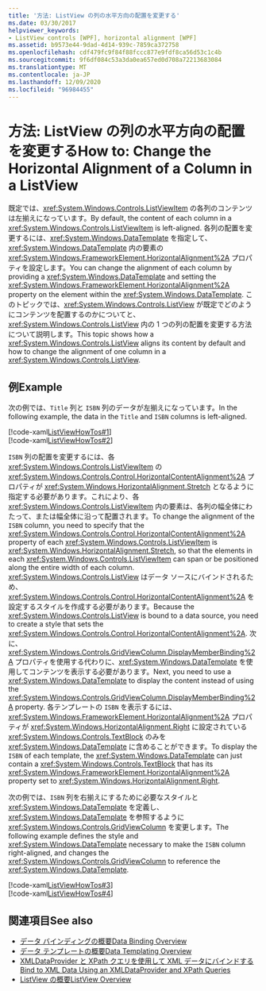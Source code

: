 ```yaml
---
title: '方法: ListView の列の水平方向の配置を変更する'
ms.date: 03/30/2017
helpviewer_keywords:
- ListView controls [WPF], horizontal alignment [WPF]
ms.assetid: b9573e44-9dad-4d14-939c-7859ca372758
ms.openlocfilehash: cdf479fc9f84f88fccc877e9fdf8ca56d53c1c4b
ms.sourcegitcommit: 9f6df084c53a3da0ea657ed0d708a72213683084
ms.translationtype: MT
ms.contentlocale: ja-JP
ms.lasthandoff: 12/09/2020
ms.locfileid: "96984455"
---
```

# <a name="how-to-change-the-horizontal-alignment-of-a-column-in-a-listview"></a><span data-ttu-id="23cbd-102">方法: ListView の列の水平方向の配置を変更する</span><span class="sxs-lookup"><span data-stu-id="23cbd-102">How to: Change the Horizontal Alignment of a Column in a ListView</span></span>
<span data-ttu-id="23cbd-103">既定では、<xref:System.Windows.Controls.ListViewItem> の各列のコンテンツは左揃えになっています。</span><span class="sxs-lookup"><span data-stu-id="23cbd-103">By default, the content of each column in a <xref:System.Windows.Controls.ListViewItem> is left-aligned.</span></span> <span data-ttu-id="23cbd-104">各列の配置を変更するには、<xref:System.Windows.DataTemplate> を指定して、<xref:System.Windows.DataTemplate> 内の要素の <xref:System.Windows.FrameworkElement.HorizontalAlignment%2A> プロパティを設定します。</span><span class="sxs-lookup"><span data-stu-id="23cbd-104">You can change the alignment of each column by providing a <xref:System.Windows.DataTemplate> and setting the <xref:System.Windows.FrameworkElement.HorizontalAlignment%2A> property on the element within the <xref:System.Windows.DataTemplate>.</span></span> <span data-ttu-id="23cbd-105">このトピックでは、<xref:System.Windows.Controls.ListView> が既定でどのようにコンテンツを配置するのかについてと、<xref:System.Windows.Controls.ListView> 内の 1 つの列の配置を変更する方法について説明します。</span><span class="sxs-lookup"><span data-stu-id="23cbd-105">This topic shows how a <xref:System.Windows.Controls.ListView> aligns its content by default and how to change the alignment of one column in a <xref:System.Windows.Controls.ListView>.</span></span>  
  
## <a name="example"></a><span data-ttu-id="23cbd-106">例</span><span class="sxs-lookup"><span data-stu-id="23cbd-106">Example</span></span>  
 <span data-ttu-id="23cbd-107">次の例では、`Title` 列と `ISBN` 列のデータが左揃えになっています。</span><span class="sxs-lookup"><span data-stu-id="23cbd-107">In the following example, the data in the `Title` and `ISBN` columns is left-aligned.</span></span>  
  
 [!code-xaml[ListViewHowTos#1](~/samples/snippets/csharp/VS_Snippets_Wpf/ListViewHowTos/CSharp/Window1.xaml#1)]  
[!code-xaml[ListViewHowTos#2](~/samples/snippets/csharp/VS_Snippets_Wpf/ListViewHowTos/CSharp/Window1.xaml#2)]  
  
 <span data-ttu-id="23cbd-108">`ISBN` 列の配置を変更するには、各 <xref:System.Windows.Controls.ListViewItem> の <xref:System.Windows.Controls.Control.HorizontalContentAlignment%2A> プロパティが <xref:System.Windows.HorizontalAlignment.Stretch> となるように指定する必要があります。これにより、各 <xref:System.Windows.Controls.ListViewItem> 内の要素は、各列の幅全体にわたって、または幅全体に沿って配置されます。</span><span class="sxs-lookup"><span data-stu-id="23cbd-108">To change the alignment of the `ISBN` column, you need to specify that the <xref:System.Windows.Controls.Control.HorizontalContentAlignment%2A> property of each <xref:System.Windows.Controls.ListViewItem> is <xref:System.Windows.HorizontalAlignment.Stretch>, so that the elements in each <xref:System.Windows.Controls.ListViewItem> can span or be positioned along the entire width of each column.</span></span> <span data-ttu-id="23cbd-109"><xref:System.Windows.Controls.ListView> はデータ ソースにバインドされるため、<xref:System.Windows.Controls.Control.HorizontalContentAlignment%2A> を設定するスタイルを作成する必要があります。</span><span class="sxs-lookup"><span data-stu-id="23cbd-109">Because the <xref:System.Windows.Controls.ListView> is bound to a data source, you need to create a style that sets the <xref:System.Windows.Controls.Control.HorizontalContentAlignment%2A>.</span></span> <span data-ttu-id="23cbd-110">次に、<xref:System.Windows.Controls.GridViewColumn.DisplayMemberBinding%2A> プロパティを使用する代わりに、<xref:System.Windows.DataTemplate> を使用してコンテンツを表示する必要があります。</span><span class="sxs-lookup"><span data-stu-id="23cbd-110">Next, you need to use a <xref:System.Windows.DataTemplate> to display the content instead of using the <xref:System.Windows.Controls.GridViewColumn.DisplayMemberBinding%2A> property.</span></span> <span data-ttu-id="23cbd-111">各テンプレートの `ISBN` を表示するには、<xref:System.Windows.FrameworkElement.HorizontalAlignment%2A> プロパティが <xref:System.Windows.HorizontalAlignment.Right> に設定されている <xref:System.Windows.Controls.TextBlock> のみを <xref:System.Windows.DataTemplate> に含めることができます。</span><span class="sxs-lookup"><span data-stu-id="23cbd-111">To display the `ISBN` of each template, the <xref:System.Windows.DataTemplate> can just contain a <xref:System.Windows.Controls.TextBlock> that has its <xref:System.Windows.FrameworkElement.HorizontalAlignment%2A> property set to <xref:System.Windows.HorizontalAlignment.Right>.</span></span>  
  
 <span data-ttu-id="23cbd-112">次の例では、`ISBN` 列を右揃えにするために必要なスタイルと <xref:System.Windows.DataTemplate> を定義し、<xref:System.Windows.DataTemplate> を参照するように <xref:System.Windows.Controls.GridViewColumn> を変更します。</span><span class="sxs-lookup"><span data-stu-id="23cbd-112">The following example defines the style and <xref:System.Windows.DataTemplate> necessary to make the `ISBN` column right-aligned, and changes the <xref:System.Windows.Controls.GridViewColumn> to reference the <xref:System.Windows.DataTemplate>.</span></span>  
  
 [!code-xaml[ListViewHowTos#3](~/samples/snippets/csharp/VS_Snippets_Wpf/ListViewHowTos/CSharp/Window1.xaml#3)]  
[!code-xaml[ListViewHowTos#4](~/samples/snippets/csharp/VS_Snippets_Wpf/ListViewHowTos/CSharp/Window1.xaml#4)]  
  
## <a name="see-also"></a><span data-ttu-id="23cbd-113">関連項目</span><span class="sxs-lookup"><span data-stu-id="23cbd-113">See also</span></span>

- [<span data-ttu-id="23cbd-114">データ バインディングの概要</span><span class="sxs-lookup"><span data-stu-id="23cbd-114">Data Binding Overview</span></span>](/dotnet/desktop-wpf/data/data-binding-overview)
- [<span data-ttu-id="23cbd-115">データ テンプレートの概要</span><span class="sxs-lookup"><span data-stu-id="23cbd-115">Data Templating Overview</span></span>](../data/data-templating-overview.md)
- [<span data-ttu-id="23cbd-116">XMLDataProvider と XPath クエリを使用して XML データにバインドする</span><span class="sxs-lookup"><span data-stu-id="23cbd-116">Bind to XML Data Using an XMLDataProvider and XPath Queries</span></span>](../data/how-to-bind-to-xml-data-using-an-xmldataprovider-and-xpath-queries.md)
- [<span data-ttu-id="23cbd-117">ListView の概要</span><span class="sxs-lookup"><span data-stu-id="23cbd-117">ListView Overview</span></span>](listview-overview.md)
